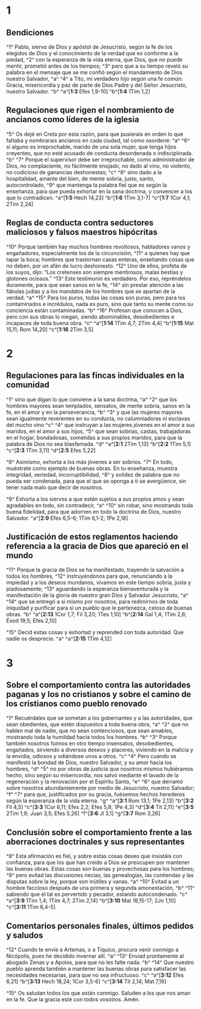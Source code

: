 # 1 
## Bendiciones
^1^ Pablo, siervo de Dios y apóstol de Jesucristo, según la fe de los elegidos de Dios y el conocimiento de la verdad que es conforme a la piedad, ^2^ con la esperanza de la vida eterna, que Dios, que no puede mentir, prometió antes de los tiempos; ^3^ pero que a su tiempo reveló su palabra en el mensaje que se me confió según el mandamiento de Dios nuestro Salvador, ^a^ ^4^ a Tito, mi verdadero hijo según una fe común: Gracia, misericordia y paz de parte de Dios Padre y del Señor Jesucristo, nuestro Salvador. ^b^ 
^a^[**1:3** Efes 1,9-10] ^b^[**1:4** 1Tim 1,2]

## Regulaciones que rigen el nombramiento de ancianos como líderes de la iglesia
^5^ Os dejé en Creta por esta razón, para que pusierais en orden lo que faltaba y nombrarais ancianos en cada ciudad, tal como osordené: ^a^ ^6^ si alguno es irreprochable, marido de una sola mujer, que tenga hijos creyentes, que no esté acusado de conducta desordenada o indisciplinada. ^b^ ^7^ Porque el supervisor debe ser irreprochable, como administrador de Dios, no complaciente, no fácilmente enojado, no dado al vino, no violento, no codicioso de ganancias deshonestas; ^c^ ^8^ sino dado a la hospitalidad, amante del bien, de mente sobria, justo, santo, autocontrolado, ^9^ que mantenga la palabra fiel que es según la enseñanza, para que pueda exhortar en la sana doctrina, y convencer a los que lo contradicen.
^a^[**1:5** Hech 14,23] ^b^[**1:6** 1Tim 3,1-7] ^c^[**1:7** 1Cor 4,1; 2Tim 2,24]

## Reglas de conducta contra seductores maliciosos y falsos maestros hipócritas
^10^ Porque también hay muchos hombres revoltosos, habladores vanos y engañadores, especialmente los de la circuncisión, ^11^ a quienes hay que tapar la boca; hombres que trastornan casas enteras, enseñando cosas que no deben, por un afán de lucro deshonesto. ^12^ Uno de ellos, profeta de los suyos, dijo: “Los cretenses son siempre mentirosos, malas bestias y glotones ociosos.” ^13^ Este testimonio es verdadero. Por eso, repréndelos duramente, para que sean sanos en la fe, ^14^ sin prestar atención a las fábulas judías y a los mandatos de los hombres que se apartan de la verdad. ^a^ ^15^ Para los puros, todas las cosas son puras, pero para los contaminados e incrédulos, nada es puro, sino que tanto su mente como su conciencia están contaminadas. ^b^ ^16^ Profesan que conocen a Dios, pero con sus obras lo niegan, siendo abominables, desobedientes e incapaces de toda buena obra. ^c^ 
^a^[**1:14** 1Tim 4,7; 2Tim 4,4] ^b^[**1:15** Mat 15,11; Rom 14,20] ^c^[**1:16** 2Tim 3,5]

# 2 
## Regulaciones para las fincas individuales en la comunidad
^1^ sino que digan lo que conviene a la sana doctrina, ^a^ ^2^ que los hombres mayores sean templados, sensatos, de mente sobria, sanos en la fe, en el amor y en la perseverancia, ^b^ ^3^ y que las mujeres mayores sean igualmente reverentes en su conducta, no calumniadoras ni esclavas del mucho vino ^c^ ^4^ que instruyan a las mujeres jóvenes en el amor a sus maridos, en el amor a sus hijos, ^5^ que sean sobrias, castas, trabajadoras en el hogar, bondadosas, sometidas a sus propios maridos, para que la palabra de Dios no sea blasfemada. ^d^ 
^a^[**2:1** 2Tim 1,13] ^b^[**2:2** 1Tim 5,1] ^c^[**2:3** 1Tim 3,11] ^d^[**2:5** Efes 5,22]

^6^ Asimismo, exhorta a los más jóvenes a ser sobrios. ^7^ En todo, muéstrate como ejemplo de buenas obras. En tu enseñanza, muestra integridad, seriedad, incorruptibilidad, ^8^ y solidez de palabra que no pueda ser condenada, para que el que se oponga a ti se avergüence, sin tener nada malo que decir de nosotros. 

^9^ Exhorta a los siervos a que estén sujetos a sus propios amos y sean agradables en todo, sin contradecir, ^a^ ^10^ sin robar, sino mostrando toda buena fidelidad, para que adornen en todo la doctrina de Dios, nuestro Salvador.
^a^[**2:9** Efes 6,5-6; 1Tim 6,1-2; 1Pe 2,18]

## Justificación de estos reglamentos haciendo referencia a la gracia de Dios que apareció en el mundo
^11^ Porque la gracia de Dios se ha manifestado, trayendo la salvación a todos los hombres, ^12^ instruyéndonos para que, renunciando a la impiedad y a los deseos mundanos, vivamos en este tiempo sobria, justa y piadosamente; ^13^ aguardando la esperanza bienaventurada y la manifestación de la gloria de nuestro gran Dios y Salvador Jesucristo, ^a^ ^14^ que se entregó a sí mismo por nosotros, para redimirnos de toda iniquidad y purificar para sí un pueblo que le pertenezca, celoso de buenas obras. ^b^ 
^a^[**2:13** 1Cor 1,7; Fil 3,20; 1Tes 1,10] ^b^[**2:14** Gal 1,4; 1Tim 2,6; Éxod 19,5; Efes 2,10]

^15^ Decid estas cosas y exhortad y reprended con toda autoridad. Que nadie os desprecie. ^a^ 
^a^[**2:15** 1Tim 4,12]

# 3 
## Sobre el comportamiento contra las autoridades paganas y los no cristianos y sobre el camino de los cristianos como pueblo renovado
^1^ Recuérdales que se sometan a los gobernantes y a las autoridades, que sean obedientes, que estén dispuestos a toda buena obra, ^a^ ^2^ que no hablen mal de nadie, que no sean contenciosos, que sean amables, mostrando toda la humildad hacia todos los hombres. ^b^ ^3^ Porque también nosotros fuimos en otro tiempo insensatos, desobedientes, engañados, sirviendo a diversos deseos y placeres, viviendo en la malicia y la envidia, odiosos y odiándose unos a otros. ^c^ ^4^ Pero cuando se manifestó la bondad de Dios, nuestro Salvador, y su amor hacia los hombres, ^d^ ^5^ no por obras de justicia que nosotros mismos hubiéramos hecho, sino según su misericordia, nos salvó mediante el lavado de la regeneración y la renovación por el Espíritu Santo, ^e^ ^6^ que derramó sobre nosotros abundantemente por medio de Jesucristo, nuestro Salvador; ^f^ ^7^ para que, justificados por su gracia, fuésemos hechos herederos según la esperanza de la vida eterna. ^g^ 
^a^[**3:1** Rom 13,1; 1Pe 2,13] ^b^[**3:2** Fil 4,5] ^c^[**3:3** 1Cor 6,11; Efes 2,2; Efes 5,8; 1Pe 4,3] ^d^[**3:4** Tit 2,11] ^e^[**3:5** 2Tim 1,9; Juan 3,5; Efes 5,26] ^f^[**3:6** Jl 3,1] ^g^[**3:7** Rom 3,26]

## Conclusión sobre el comportamiento frente a las aberraciones doctrinales y sus representantes
^8^ Esta afirmación es fiel, y sobre estas cosas deseo que insistáis con confianza, para que los que han creído a Dios se preocupen por mantener las buenas obras. Estas cosas son buenas y provechosas para los hombres; ^9^ pero evitad las discusiones necias, las genealogías, las contiendas y las disputas sobre la ley, porque son inútiles y vanas. ^a^ ^10^ Evitad a un hombre faccioso después de una primera y segunda amonestación, ^b^ ^11^ sabiendo que el tal es pervertido y pecador, estando autocondenado. ^c^ 
^a^[**3:9** 1Tim 1,4; 1Tim 4,7; 2Tim 2,14] ^b^[**3:10** Mat 18,15-17; 2Jn 1,10] ^c^[**3:11** 1Tim 6,4-5]

## Comentarios personales finales, últimos pedidos y saludos
^12^ Cuando te envíe a Artemas, o a Tíquico, procura venir conmigo a Nicópolis, pues he decidido invernar allí. ^a^ ^13^ Enviad prontamente al abogado Zenas y a Apolos, para que no les falte nada. ^b^ ^14^ Que nuestro pueblo aprenda también a mantener las buenas obras para satisfacer las necesidades necesarias, para que no sea infructuoso. ^c^ 
^a^[**3:12** Efes 6,21] ^b^[**3:13** Hech 18,24; 1Cor 3,5-6] ^c^[**3:14** Tit 2,14; Mat 7,19]

^15^ Os saludan todos los que están conmigo. Saluden a los que nos aman en la fe. Que la gracia esté con todos vosotros. Amén. 